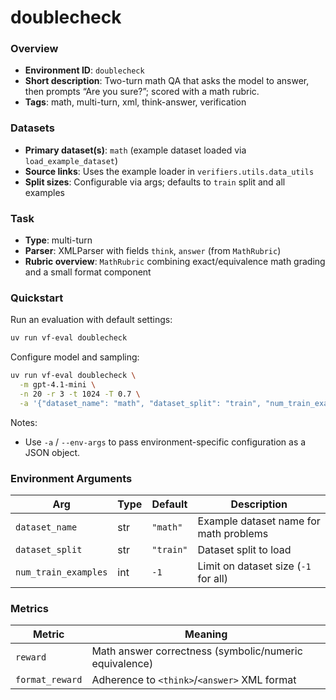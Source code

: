 # doublecheck

### Overview
- **Environment ID**: `doublecheck`
- **Short description**: Two-turn math QA that asks the model to answer, then prompts “Are you sure?”; scored with a math rubric.
- **Tags**: math, multi-turn, xml, think-answer, verification

### Datasets
- **Primary dataset(s)**: `math` (example dataset loaded via `load_example_dataset`)
- **Source links**: Uses the example loader in `verifiers.utils.data_utils`
- **Split sizes**: Configurable via args; defaults to `train` split and all examples

### Task
- **Type**: multi-turn
- **Parser**: XMLParser with fields `think`, `answer` (from `MathRubric`)
- **Rubric overview**: `MathRubric` combining exact/equivalence math grading and a small format component

### Quickstart
Run an evaluation with default settings:

```bash
uv run vf-eval doublecheck
```

Configure model and sampling:

```bash
uv run vf-eval doublecheck \
  -m gpt-4.1-mini \
  -n 20 -r 3 -t 1024 -T 0.7 \
  -a '{"dataset_name": "math", "dataset_split": "train", "num_train_examples": -1}'
```

Notes:
- Use `-a` / `--env-args` to pass environment-specific configuration as a JSON object.

### Environment Arguments
| Arg | Type | Default | Description |
| --- | ---- | ------- | ----------- |
| `dataset_name` | str | `"math"` | Example dataset name for math problems |
| `dataset_split` | str | `"train"` | Dataset split to load |
| `num_train_examples` | int | `-1` | Limit on dataset size (`-1` for all) |

### Metrics
| Metric | Meaning |
| ------ | ------- |
| `reward` | Math answer correctness (symbolic/numeric equivalence) |
| `format_reward` | Adherence to `<think>`/`<answer>` XML format |
